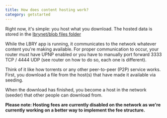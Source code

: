 ```yaml
---
title: How does content hosting work?
category: getstarted
---
```


Right now, it's simple: you host what you download. The hosted data is stored in the [lbrynet/blob files folder](https://lbry.com/faq/lbry-directories)

While the LBRY app is running, it communicates to the network whatever content you're making available. For proper communication to occur, your router must have UPNP enabled or you have to manually port forward 3333 TCP / 4444 UDP (see router on how to do so, each one is different). 

Think of it like how torrents or any other peer-to-peer (P2P) service works. First, you download a file from the host(s) that have made it available via seeding.

When the download has finished, you become a host in the network (seeder) that other people can download from.

**Please note: Hosting fees are currently disabled on the network as we're currently working on a better way to implement the fee structure.**
